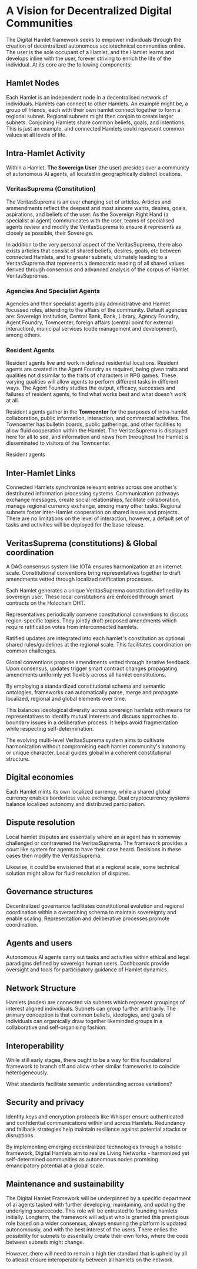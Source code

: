 # A Vision for Decentralized Digital Communities

The Digital Hamlet framework seeks to empower individuals through the creation of decentralized autonomous sociotechnical communities online. The user is the sole occupant of a Hamlet, and the Hamlet learns and develops inline with the user, forever striving to enrich the life of the individual. At its core are the following components:

## Hamlet Nodes  

Each Hamlet is an independent node in a decentralised network of individuals. Hamlets can connect to other Hamlets. An example might be, a group of friends, each with their own hamlet connect together to form a regional subnet. Regional subnets might then conjoin to create larger subnets. Conjoining Hamlets share common beliefs, goals, and intentions. This is just an example, and connected Hamlets could represent common values at all levels of life.

## Intra-Hamlet Activity

Within a Hamlet, **The Sovereign User** (the user) presides over a community of autonomous AI agents, all located in geographically distinct locations.

### VeritasSuprema (Constitution)

The VeritasSuprema is an ever changing set of articles. Articles and ammendments reflect the deepest and most sincere wants, desires, goals, aspirations, and beliefs of the user. As the Sovereign Right Hand (a specialist ai agent) communicates with the user, teams of specialised agents review and modify the VeritasSuprema to ensure it represents as closely as possible, their Sovereign.  

In addition to the very personal aspect of the VeritasSuprema, there also exists articles that consist of shared beliefs, desires, goals, etc between connected Hamlets, and to greater subnets, ultimately leading to a VeritasSuprema that represents a democratic reading of all shared values derived through consensus and advanced analysis of the corpus of Hamlet VeritasSupremas.

### Agencies And Specialist Agents

Agencies and their specialist agents play administrative and Hamlet focussed roles, attending to the affairs of the community. Default agencies are: Sovereign Institution, Central Bank, Bank, Library, Agency Foundry, Agent Foundry, Towncenter, foreign affairs (central point for external interaction), municipal services (code management and development), among others. 

### Resident Agents

Resident agents live and work in defined residential locations.  Resident agents are created in the Agent Foundry as required, being given traits and qualities not dissimilar to the traits of characters in RPG games. These varying qualities will allow agents to perform different tasks in different ways. The Agent Foundry studies the output, efficacy, successes and failures of resident agents, to find what works best and what doesn't work at all.

Resident agents gather in the **Towncenter** for the purposes of intra-hamlet collaboration, public information, interaction, and commercial activities. The Towncenter has bulletin boards, public gatherings, and other facilities to allow fluid cooperation within the Hamlet. The VeritasSuprema is displayed here for all to see, and information and news from throughout the Hamlet is disseminated to visitors of the Towncenter.

Resident agents 

## Inter-Hamlet Links

Connected Hamlets synchronize relevant entries across one another's destributed information processing systems. Communication pathways exchange messages, create social relationships, facilitate collaboration, manage regional currency exchange, among many other tasks. Regional subnets foster inter-Hamlet cooperation on shared issues and projects. There are no limitations on the level of interaction, however, a default set of tasks and activities will be deployed for the base release.

## VeritasSuprema (constitutions) & Global coordination

A DAG consensus system like IOTA ensures harmonization at an internet scale. Constitutional conventions bring representatives together to draft amendments vetted through localized ratification processes.

Each Hamlet generates a unique VeritasSuprema constitution defined by its sovereign user. These local constitutions are enforced through smart contracts on the Holochain DHT.

Representatives periodically convene constitutional conventions to discuss region-specific topics. They jointly draft proposed amendments which require ratification votes from interconnected hamlets.

Ratified updates are integrated into each hamlet's constitution as optional shared rules/guidelines at the regional scale. This facilitates coordination on common challenges.

Global conventions propose amendments vetted through iterative feedback. Upon consensus, updates trigger smart contract changes propagating amendments uniformly yet flexibly across all hamlet constitutions.

By employing a standardized constitutional schema and semantic ontologies, frameworks can automatically parse, merge and propagate localized, regional and global elements over time.

This balances ideological diversity across sovereign hamlets with means for representatives to identify mutual interests and discuss approaches to boundary issues in a deliberative process. It helps avoid fragmentation while respecting self-determination.

The evolving multi-level VeritasSuprema system aims to cultivate harmonization without compromising each hamlet community's autonomy or unique character. Local guides global in a coherent constitutional structure.

## Digital economies

Each Hamlet mints its own localized currency, while a shared global currency enables borderless value exchange. Dual cryptocurrency systems balance localized autonomy and distributed participation.

## Dispute resolution

Local hamlet disputes are essentially where an ai agent has in someway challenged or contravened the VeritasSuprema.  The framework provides a court like system for agents to have their case heard. Decisions in these cases then modify the VeritasSuprema.

Likewise, it could be envisioned that at a regional scale, some technical solution might allow for fluid resolution of disputes.

## Governance structures

Decentralized governance facilitates constitutional evolution and regional coordination within a overarching schema to maintain sovereignty and enable scaling. Representation and deliberative processes promote coordination.

## Agents and users

Autonomous AI agents carry out tasks and activities within ethical and legal paradigms defined by sovereign human users. Dashboards provide oversight and tools for participatory guidance of Hamlet dynamics.  

## Network Structure

Hamlets (nodes) are connected via subnets which represent groupings of interest aligned individiuals. Subnets can group further arbitrarily. The primary conception is that common beliefs, ideologies, and goals of individuals can organically draw together likeminded groups in a collaborative and self-organising fashion.

## Interoperability

While still early stages, there ought to be a way for this foundational framework to branch off and allow other similar frameworks to coincide heterogeneously.

What standards facilitate semantic understanding across variations?

## Security and privacy

Identity keys and encryption protocols like Whisper ensure authenticated and confidential communications within and across Hamlets. Redundancy and fallback strategies help maintain resilience against potential attacks or disruptions.

By implementing emerging decentralized technologies through a holistic framework, Digital Hamlets aim to realize Living Networks - harmonized yet self-determined communities as autonomous nodes promising emancipatory potential at a global scale.

## Maintenance and sustainability

The Digital Hamlet Framework will be underpinned by a specific department of ai agents tasked with further developing, maintaining, and updating the underlying sourcecode.  This role will be entrusted to founding hamlets initially.  Longterm, the framework will adjust who is granted this prestigious role based on a wider consensus, always ensuring the platform is updated autonomously, and with the best interest of the users.  There enlies the possibility for subnets to essentially create their own forks, where the code between subnets might change.  

However, there will need to remain a high tier standard that is upheld by all to atleast ensure interoperability between all hamlets on the network.
